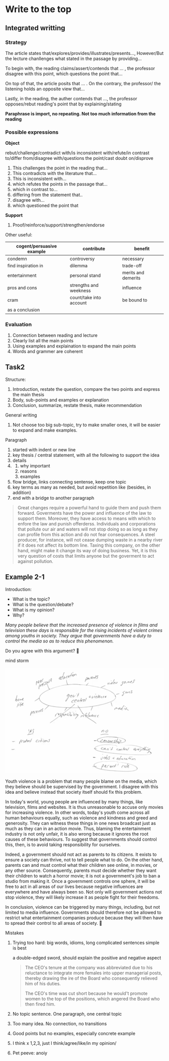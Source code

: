 # Write to the top

## Integrated writting

### Strategy

The article states that/explores/provides/illustrates/presents..., However/But the lecture chanllenges what stated in the passage by providing...

To begin with, the reading claims/assert/contends that ... , the professor disagree with this point, which questions the point that...

On top of that, the article posits that ... . On the contrary, the professor/ the listening holds an opposite view that...

Lastly, in the reading, the auther contends that ..., the professor opposes/rebut reading's point that by explaining/stating 

**Paraphrase is import, no repeating. Not too much information from the reading**



### Possible expressions

**Object**

rebut/challenge/contradict with/is inconsistent with/refute/in contrast to/differ from/disagree with/questions the point/cast doubt on/disprove

1. This challenges the point in the reading that...
2. This contradicts with the literature that...
3. This is inconsistent with...
4. which refutes the points in the passage that...
5. which in contrast to...
6. differing from the statement that..
7. disagree with...
8. which questioned the point that

**Support**

1. Proof/reinforce/support/strengthen/endorse

 

Other useful:

| cogent/persuasive example | contribute              | benefit             |
| ------------------------- | ----------------------- | ------------------- |
| condemn                   | controversy             | necessary           |
| find inspiration in       | dilemma                 | trade-off           |
| entertainment             | personal stand          | merits and demerits |
| pros and cons             | strengths and weekness  | influence           |
| cram                      | count/take into account | be bound to         |
| as a conclusion           |                         |                     |

### Evaluation

1. Connection between reading and lecture
2. Clearly list all the main points
3. Using examples and explaination to expand the main points
4. Words and grammer are coherent

 

## Task2

Structure:

1. Introduction, restate the question, compare the two points and express the main thesis
2. Body, sub-points and examples or explanation
3. Conclusion, summarize, restate thesis, make recommendation



General writing

1. Not choose too big sub-topic, try to make smaller ones, it will be easier to expand and make examples. 



Paragraph

1. started with indent or new line
2. key thesis / central statement, with all the following to support the idea
3. details
4. 1. why important
   2. reasons
   3. examples
5. flow bridge, links connecting sentense, keep one topic
6. key terms as many as needed, but avoid repetition like (besides, in addition)
7. end with a bridge to another paragraph

> Great changes require a powerful hand to guide them and push them forward. Goverments have the power and influence of the law to support them. Moreover, they have access to means with which to enfore the law and punish offerderss. Individuals and corporations that pollute our air and waters will not stop doing so as long as they can profile from this action and do not fear consequences. A steel producer, for instance, will not cease dumping waste in a nearby river if it does not affect its bottom line. Taxing this company, on the other hand, might make it change its way of doing business. Yet, it is this very question of costs that limits anyone but the goverment to act  against pollution.



## Example 2-1

Introduction:

- What is the topic?
- What is the question/debate?
- What is my opinion?
- Why?



*Many people believe that the increased presence of violence in films and television these days is responsible for the rising incidents of violent crimes among youths in society. They argue that governments have a duty to control the media so as to reduce this phenomenon.*

Do you agree with this argument?


mind storm

![image-20190812230741044](writting/image-20190812230741044.png)



Youth violence is a problem that many people blame on the media, which they believe should be supervised by the government. I disagree with this idea and believe instead that society itself should fix this problem.

In today's world, young people are influenced by many things, like television, films and websites. It is thus unreasonable to accuse only movies for increasing violence. In other words, today's youth come across all human behaviours equally, such as violence and kindness and greed and generosity. They can witness these things in one news broadcast just as much as they can in an action movie. Thus, blaming the entertainment industry is not only unfair, it is also wrong because it ignores the root causes of these behaviours. To suggest that governments should control this, then, is to avoid taking responsibility for ourselves.

Indeed, a government should not act as parents to its citizens. It exists to ensure a society can thrive, not to tell people what to do. On the other hand, parents can and must control what their children see online, in movies, or any other source. Consequently, parents must decide whether they want their children to watch a horror movie; it is not a government's job to ban a studio from making it. Once a government controls one sphere, it will be free to act in all areas of our lives because negative influences are everywhere and have always been so. Not only will government actions not stop violence, they will likely increase it as people fight for their freedoms. 

In conclusion, violence can be triggered by many things, including, but not limited to media influence. Governments should therefore not be allowed to restrict what entertainment companies produce because they will then have to spread their control to all areas of society.




Mistakes

1. Trying too hard: big words, idioms, long complicated sentences
   simple is best

   a double-edged sword, should explain the positive and negative aspect

   > The CEO's tenure at the company was abbreviated due to his reluctance to integrate  more females into upper managerial posts, thereby drawing the ire of the Board who consequently relieved him of his duties.
   >
   > The CEO's time was cut short because he would't promote women to the top of the positions, which angered the Board who then fired him.
   
2. No topic sentence. One paragraph, one central topic

3. Too many idea. No connection, no transitions

4. Good points but no examples, especially concrete example

5. I think x 1,2,3, just I think/agree/like/in my opinion/

6. Pet peeve: anoiy 


